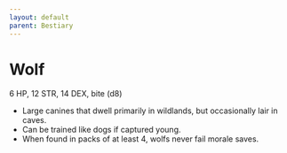 ```yaml
---
layout: default
parent: Bestiary
---
```


# Wolf

6 HP, 12 STR, 14 DEX, bite (d8)

- Large canines that dwell primarily in wildlands, but occasionally lair in caves.
- Can be trained like dogs if captured young.
- When found in packs of at least 4, wolfs never fail morale saves. 
